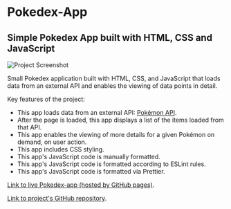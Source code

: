 # Pokedex-App

## Simple Pokedex App built with HTML, CSS and JavaScript

![Project Screenshot](img\app-screenshot-1920-1080-main.jpg?raw=true)

Small Pokedex application built with HTML, CSS, and JavaScript that loads
data from an external API and enables the viewing of data points in detail.


Key features of the project:


* This app loads data from an external API: [Pokémon API](https://pokeapi.co/).
* After the page is loaded, this app displays a list of the items loaded from that API.
* This app enables the viewing of more details for a given Pokémon on demand, on user action.
* This app includes CSS styling.
* This app's JavaScript code is manually formatted.
* This app's JavaScript code is formatted according to ESLint rules.
* This app's JavaScript code is formatted via Prettier.



[Link to live Pokedex-app (hosted by GitHub pages)](https://dfinquel.github.io/Pokedex-App/).


[Link to project's GitHub repository](https://github.com/dfinquel/Pokedex-App).
